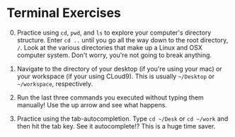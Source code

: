 # Terminal Exercises

0. Practice using `cd`, `pwd`, and `ls` to explore your computer's directory structure. Enter `cd ..` until you go all the way down to the root directory, `/`. Look at the various directories that make up a Linux and OSX computer system. Don't worry, you're not going to break anything.

0. Navigate to the directory of your desktop (if you're using your mac) or your workspace (if your using CLoud9). This is usually `~/Desktop` or `~/workspace`, respectively.

0. Run the last three commands you executed without typing them manually! Use the up arrow and see what happens.

0. Practice using the tab-autocompletion. Type `cd ~/Desk` or `cd ~/work` and then hit the tab key. See it autocomplete!? This is a huge time saver.
